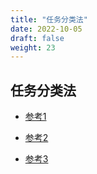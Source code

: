 ```yaml
---
title: "任务分类法"
date: 2022-10-05
draft: false
weight: 23
---
```


## 任务分类法

+ [参考1](https://www.xiaohongshu.com/explore/61690961000000000102c120)

+ [参考2](https://jingyan.baidu.com/article/a3a3f8112977ef8da2eb8a97.html)

+ [参考3](http://www.360doc.com/content/17/0428/19/366082_649425815.shtml)

